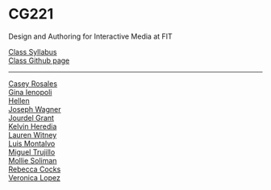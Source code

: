 # CG221
Design and Authoring for Interactive Media at FIT

<a href="https://docs.google.com/document/d/152AwrUuqHmqgYsu49s452VNzr2XAOTtThXVRnNUX5xc/edit?usp=sharing">Class Syllabus</a><br>
<a href="https://t-lamb.github.io/CG221/">Class Github page</a>

<hr>

<a href="https://crosales97.github.io/CG221/">Casey Rosales</a><br>
<a href="https://ginaienopoli.github.io/CG221/">Gina Ienopoli</a><br>
<a href="https://yenhwi.github.io/CG221/">Hellen</a><br>
<a href="https://jwagner25.github.io/CG221/">Joseph Wagner</a><br>
<a href="https://jourdelg.github.io/CG221/">Jourdel Grant</a><br>
<a href="https://kelvin-heredia.github.io/CG221/">Kelvin Heredia</a><br>
<a href="https://laurenwitney.github.io/CG221/">Lauren Witney</a><br>
<a href="https://luismfit.github.io/CG221/">Luis Montalvo</a><br>
<a href="https://miguetrujillo.github.io/CG221/">Miguel Trujillo</a><br>
<a href="https://sol1143.github.io/CG221/">Mollie Soliman</a><br>
<a href="https://pootiedundidit.github.io/CG221/">Rebecca Cocks</a><br>
<a href="https://veronica-lopez19.github.io/CG221/">Veronica Lopez</a>
